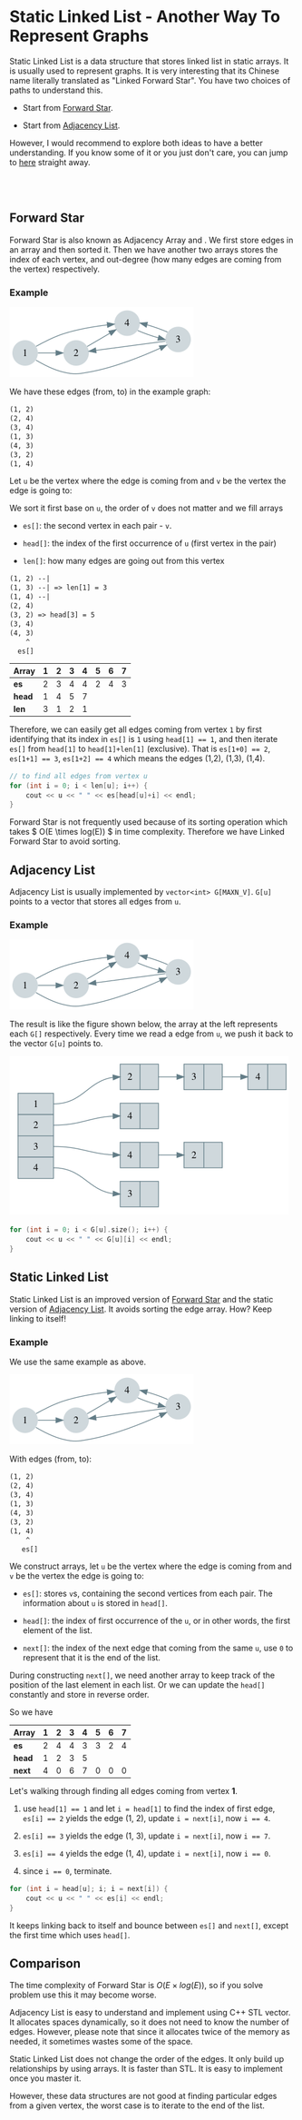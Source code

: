 # Static Linked List - Another Way To Represent Graphs


Static Linked List is a data structure that stores linked list in static arrays. It is usually used to represent graphs. It is very interesting that its Chinese name literally translated as "Linked Forward Star". You have two choices of paths to understand this.

- Start from [Forward Star](#forward-star).

- Start from [Adjacency List](#adjacency-list).

However, I would recommend to explore both ideas to have a better understanding. If you know some of it or you just don't care, you can jump to [here](#static-linked-list) straight away.

<br/>
<br/>

## Forward Star

Forward Star is also known as Adjacency Array and . We first store edges in an array and then sorted it. Then we have another two arrays stores the index of each vertex, and out-degree (how many edges are coming from the vertex) respectively.

### Example

![example](static_linked_list_example.png)

We have these edges (from, to) in the example graph:

```
(1, 2)
(2, 4)
(3, 4)
(1, 3)
(4, 3)
(3, 2)
(1, 4)
```

Let `u` be the vertex where the edge is coming from and `v` be the vertex the edge is going to:

We sort it first base on `u`, the order of `v` does not matter and we fill arrays

- `es[]`: the second vertex in each pair - `v`.

- `head[]`: the index of the first occurrence of `u` (first vertex in the pair)

- `len[]`: how many edges are going out from this vertex

```
(1, 2) --|
(1, 3) --| => len[1] = 3
(1, 4) --|
(2, 4)
(3, 2) => head[3] = 5
(3, 4)
(4, 3)
    ^
  es[]
```

| Array | 1 | 2 | 3 | 4 | 5 | 6 | 7 |
| --- | --- | --- | --- | --- | --- | --- | --- |
| **es** | 2 | 3 | 4 | 4 | 2 | 4 | 3 |
| **head** | 1 | 4 | 5 | 7 |  |  |  |
| **len** | 3 | 1 | 2 | 1 |  |  |  |

Therefore, we can easily get all edges coming from vertex `1` by first identifying that its index in `es[]` is `1` using `head[1] == 1`, and then iterate `es[]` from `head[1]` to `head[1]+len[1]` (exclusive). That is `es[1+0] == 2`, `es[1+1] == 3`, `es[1+2] == 4` which means the edges (1,2), (1,3), (1,4).

``` cpp
// to find all edges from vertex u
for (int i = 0; i < len[u]; i++) {
    cout << u << " " << es[head[u]+i] << endl;
}
```

Forward Star is not frequently used because of its sorting operation which takes $ O(E \times log(E)) $ in time complexity. Therefore we have Linked Forward Star to avoid sorting.


## Adjacency List

Adjacency List is usually implemented by `vector<int> G[MAXN_V]`. `G[u]` points to a vector that stores all edges from `u`.

### Example

![example](static_linked_list_example.png)

The result is like the figure shown below, the array at the left represents each `G[]` respectively. Every time we read a edge from `u`, we push it back to the vector `G[u]` points to.

![list](static_linked_list_list.png)

``` cpp
for (int i = 0; i < G[u].size(); i++) {
    cout << u << " " << G[u][i] << endl;
}
```

## Static Linked List

Static Linked List is an improved version of [Forward Star](#forward-star) and the static version of [Adjacency List](#adjacency-list). It avoids sorting the edge array. How? Keep linking to itself!

### Example

We use the same example as above.

![example](static_linked_list_example.png)

With edges (from, to):

```
(1, 2)
(2, 4)
(3, 4)
(1, 3)
(4, 3)
(3, 2)
(1, 4)
    ^
   es[]
```

We construct arrays, let `u` be the vertex where the edge is coming from and `v` be the vertex the edge is going to:

- `es[]`: stores `v`s, containing the second vertices from each pair. The information about `u` is stored in `head[]`.

- `head[]`: the index of first occurrence of the `u`, or in other words, the first element of the list.

- `next[]`: the index of the next edge that coming from the same `u`, use `0` to represent that it is the end of the list.

During constructing `next[]`, we need another array to keep track of the position of the last element in each list. Or we can update the `head[]` constantly and store in reverse order.

So we have

| Array | 1 | 2 | 3 | 4 | 5 | 6 | 7 |
| --- | --- | --- | --- | --- | --- | --- | --- |
| **es** | 2 | 4 | 4 | 3 | 3 | 2 | 4 |
| **head** | 1 | 2 | 3 | 5 | | | |
| **next** | 4 | 0 | 6 | 7 | 0 | 0 | 0 |


Let's walking through finding all edges coming from vertex **1**.

1. use `head[1] == 1` and let `i = head[1]` to find the index of first edge, `es[i] == 2` yields the edge (1, 2), update `i = next[i]`, now `i == 4`.

2. `es[i] == 3` yields the edge (1, 3), update `i = next[i]`, now `i == 7`.

3. `es[i] == 4` yields the edge (1, 4), update `i = next[i]`, now `i == 0`.

4. since `i == 0`, terminate.

``` cpp
for (int i = head[u]; i; i = next[i]) {
    cout << u << " " << es[i] << endl;
}
```

It keeps linking back to itself and bounce between `es[]` and `next[]`, except the first time which uses `head[]`.

## Comparison

The time complexity of Forward Star is $O(E \times log(E))$, so if you solve problem use this it may become worse.

Adjacency List is easy to understand and implement using C++ STL vector. It allocates spaces dynamically, so it does not need to know the number of edges. However, please note that since it allocates twice of the memory as needed, it sometimes wastes some of the space.

Static Linked List does not change the order of the edges. It only build up relationships by using arrays. It is faster than STL. It is easy to implement once you master it.

However, these data structures are not good at finding particular edges from a given vertex, the worst case is to iterate to the end of the list.

